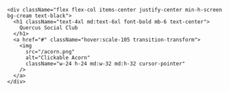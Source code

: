 <!DOCTYPE html>
<html lang="en">
  <head>
    <meta charset="utf-8">
    <meta name="viewport" content="width=device-width, initial-scale=1.0">
    <title>Quercus Social Club</title>
    <link href="styles.css" rel="stylesheet">
  </head>

    <div className="flex flex-col items-center justify-center min-h-screen bg-cream text-black">
      <h1 className="text-4xl md:text-6xl font-bold mb-6 text-center">
        Quercus Social Club
      </h1>
      <a href="#" className="hover:scale-105 transition-transform">
        <img
          src="/acorn.png"
          alt="Clickable Acorn"
          className="w-24 h-24 md:w-32 md:h-32 cursor-pointer"
        />
      </a>
    </div>


